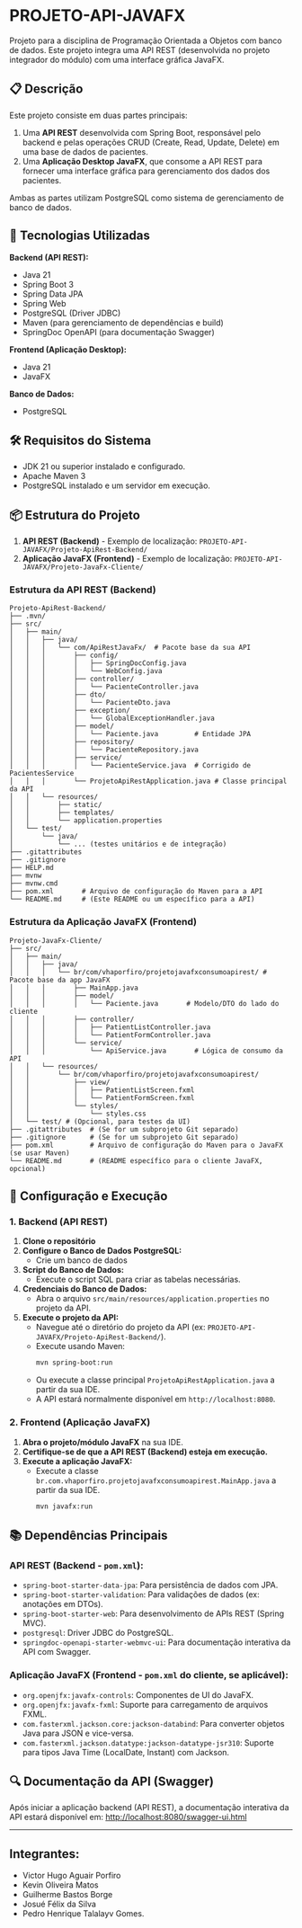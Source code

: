 # PROJETO-API-JAVAFX

Projeto para a disciplina de Programação Orientada a Objetos com banco de dados. Este projeto integra uma API REST (desenvolvida no projeto integrador do módulo) com uma interface gráfica JavaFX.

## 📋 Descrição

Este projeto consiste em duas partes principais:

1.  Uma **API REST** desenvolvida com Spring Boot, responsável pelo backend e pelas operações CRUD (Create, Read, Update, Delete) em uma base de dados de pacientes.
2.  Uma **Aplicação Desktop JavaFX**, que consome a API REST para fornecer uma interface gráfica para gerenciamento dos dados dos pacientes.

Ambas as partes utilizam PostgreSQL como sistema de gerenciamento de banco de dados.

## 🚀 Tecnologias Utilizadas

**Backend (API REST):**

  * Java 21
  * Spring Boot 3
  * Spring Data JPA
  * Spring Web
  * PostgreSQL (Driver JDBC)
  * Maven (para gerenciamento de dependências e build)
  * SpringDoc OpenAPI (para documentação Swagger)
  
**Frontend (Aplicação Desktop):**

  * Java 21
  * JavaFX

**Banco de Dados:**

  * PostgreSQL

## 🛠️ Requisitos do Sistema

  * JDK 21 ou superior instalado e configurado.
  * Apache Maven 3
  * PostgreSQL instalado e um servidor em execução.

## 📦 Estrutura do Projeto

1.  **API REST (Backend)** - Exemplo de localização: `PROJETO-API-JAVAFX/Projeto-ApiRest-Backend/`
2.  **Aplicação JavaFX (Frontend)** - Exemplo de localização: `PROJETO-API-JAVAFX/Projeto-JavaFx-Cliente/`

### Estrutura da API REST (Backend)

```plaintext
Projeto-ApiRest-Backend/
├── .mvn/
├── src/
│   ├── main/
│   │   ├── java/
│   │   │   └── com/ApiRestJavaFx/  # Pacote base da sua API
│   │   │       ├── config/
│   │   │       │   ├── SpringDocConfig.java
│   │   │       │   └── WebConfig.java
│   │   │       ├── controller/
│   │   │       │   └── PacienteController.java
│   │   │       ├── dto/
│   │   │       │   └── PacienteDto.java
│   │   │       ├── exception/
│   │   │       │   └── GlobalExceptionHandler.java
│   │   │       ├── model/
│   │   │       │   └── Paciente.java         # Entidade JPA
│   │   │       ├── repository/
│   │   │       │   └── PacienteRepository.java
│   │   │       ├── service/
│   │   │       │   └── PacienteService.java  # Corrigido de PacientesService
│   │   │       └── ProjetoApiRestApplication.java # Classe principal da API
│   │   └── resources/
│   │       ├── static/
│   │       ├── templates/
│   │       └── application.properties
│   └── test/
│       └── java/
│           └── ... (testes unitários e de integração)
├── .gitattributes
├── .gitignore
├── HELP.md
├── mvnw
├── mvnw.cmd
├── pom.xml       # Arquivo de configuração do Maven para a API
└── README.md     # (Este README ou um específico para a API)
```

### Estrutura da Aplicação JavaFX (Frontend)

```plaintext
Projeto-JavaFx-Cliente/
├── src/
│   ├── main/
│   │   ├── java/
│   │   │   └── br/com/vhaporfiro/projetojavafxconsumoapirest/ # Pacote base da app JavaFX
│   │   │       ├── MainApp.java
│   │   │       ├── model/
│   │   │       │   └── Paciente.java       # Modelo/DTO do lado do cliente
│   │   │       ├── controller/
│   │   │       │   ├── PatientListController.java
│   │   │       │   └── PatientFormController.java
│   │   │       └── service/
│   │   │           └── ApiService.java       # Lógica de consumo da API
│   │   └── resources/
│   │       └── br/com/vhaporfiro/projetojavafxconsumoapirest/
│   │           ├── view/
│   │           │   ├── PatientListScreen.fxml
│   │           │   └── PatientFormScreen.fxml
│   │           └── styles/
│   │               └── styles.css
│   └── test/ # (Opcional, para testes da UI)
├── .gitattributes  # (Se for um subprojeto Git separado)
├── .gitignore      # (Se for um subprojeto Git separado)
├── pom.xml         # Arquivo de configuração do Maven para o JavaFX (se usar Maven)
└── README.md       # (README específico para o cliente JavaFX, opcional)
```

## 🔧 Configuração e Execução

### 1\. Backend (API REST)

1.  **Clone o repositório**
2.  **Configure o Banco de Dados PostgreSQL:**
      * Crie um banco de dados
3.  **Script do Banco de Dados:**
      * Execute o script SQL para criar as tabelas necessárias.
4.  **Credenciais do Banco de Dados:**
      * Abra o arquivo `src/main/resources/application.properties` no projeto da API.
5.  **Execute o projeto da API:**
      * Navegue até o diretório do projeto da API (ex: `PROJETO-API-JAVAFX/Projeto-ApiRest-Backend/`).
      * Execute usando Maven:
        ```bash
        mvn spring-boot:run
        ```
      * Ou execute a classe principal `ProjetoApiRestApplication.java` a partir da sua IDE.
      * A API estará normalmente disponível em `http://localhost:8080`.

### 2\. Frontend (Aplicação JavaFX)

1.  **Abra o projeto/módulo JavaFX** na sua IDE.
2.  **Certifique-se de que a API REST (Backend) esteja em execução.**
3.  **Execute a aplicação JavaFX:**
      * Execute a classe `br.com.vhaporfiro.projetojavafxconsumoapirest.MainApp.java` a partir da sua IDE.
        ```bash
        mvn javafx:run
        ```
## 📚 Dependências Principais

### API REST (Backend - `pom.xml`):

  * `spring-boot-starter-data-jpa`: Para persistência de dados com JPA.
  * `spring-boot-starter-validation`: Para validações de dados (ex: anotações em DTOs).
  * `spring-boot-starter-web`: Para desenvolvimento de APIs REST (Spring MVC).
  * `postgresql`: Driver JDBC do PostgreSQL.
  * `springdoc-openapi-starter-webmvc-ui`: Para documentação interativa da API com Swagger.

### Aplicação JavaFX (Frontend - `pom.xml` do cliente, se aplicável):

  * `org.openjfx:javafx-controls`: Componentes de UI do JavaFX.
  * `org.openjfx:javafx-fxml`: Suporte para carregamento de arquivos FXML.
  * `com.fasterxml.jackson.core:jackson-databind`: Para converter objetos Java para JSON e vice-versa.
  * `com.fasterxml.jackson.datatype:jackson-datatype-jsr310`: Suporte para tipos Java Time (LocalDate, Instant) com Jackson.

## 🔍 Documentação da API (Swagger)

Após iniciar a aplicação backend (API REST), a documentação interativa da API estará disponível em:
[http://localhost:8080/swagger-ui.html](https://www.google.com/search?q=http://localhost:8080/swagger-ui.html)

-----

## Integrantes:
- Victor Hugo Aguair Porfiro
- Kevin Oliveira Matos
- Guilherme Bastos Borge
- Josué Félix da Silva
- Pedro Henrique Talalayv Gomes.

